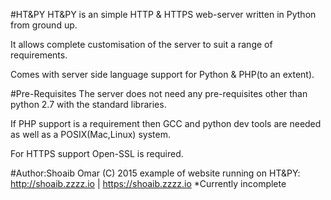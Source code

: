 #HT&PY
HT&PY is an simple HTTP & HTTPS web-server written in Python from ground up.

It allows complete customisation of the server to suit a range of requirements.

Comes with server side language support for Python & PHP(to an extent).


#Pre-Requisites
The server does not need any pre-requisites other than python 2.7 with the standard libraries.

If PHP support is a requirement then GCC and python dev tools are needed as well as a POSIX(Mac,Linux) system.

For HTTPS support Open-SSL is required.


#Author:Shoaib Omar (C) 2015
example of website running on HT&PY: http://shoaib.zzzz.io | https://shoaib.zzzz.io *Currently incomplete
